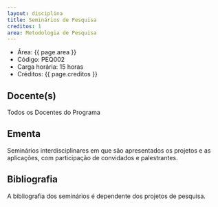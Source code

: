 ```yaml
---
layout: disciplina
title: Seminários de Pesquisa
creditos: 1
area: Metodologia de Pesquisa
---
```


- Área: {{ page.area }}     
- Código: PEQ002
- Carga horária: 15 horas
- Créditos: {{ page.creditos }}

## Docente(s) 

Todos os Docentes do Programa

## Ementa

Seminários interdisciplinares em que são apresentados os projetos e as
aplicações, com participação de convidados e palestrantes.

## Bibliografia

A bibliografia dos seminários é dependente dos projetos de pesquisa.
